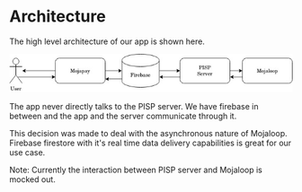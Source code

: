 # Architecture

The high level architecture of our app is shown here.

![](images/architecture.jpg)

The app never directly talks to the PISP server. We have firebase in between and the app and the server communicate through it.

 This decision was made to deal with the asynchronous nature of Mojaloop. Firebase firestore with it's real time data delivery capabilities is great for our use case.

Note: Currently the interaction between PISP server and Mojaloop is mocked out.
